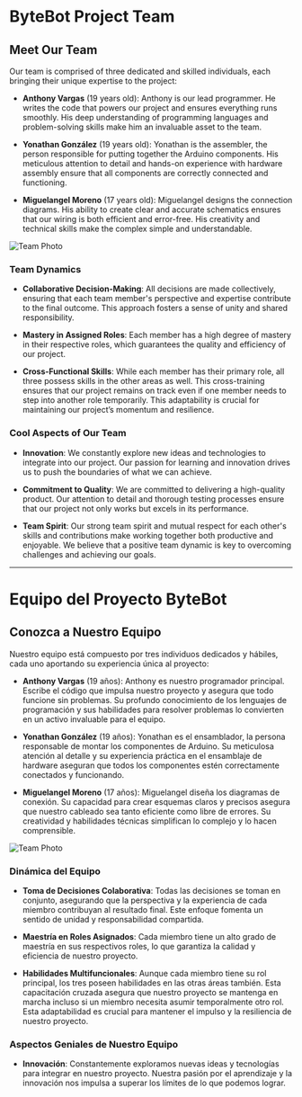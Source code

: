 # ByteBot Project Team

## Meet Our Team

Our team is comprised of three dedicated and skilled individuals, each bringing their unique expertise to the project:

- **Anthony Vargas** (19 years old): Anthony is our lead programmer. He writes the code that powers our project and ensures everything runs smoothly. His deep understanding of programming languages and problem-solving skills make him an invaluable asset to the team.
  
- **Yonathan González** (19 years old): Yonathan is the assembler, the person responsible for putting together the Arduino components. His meticulous attention to detail and hands-on experience with hardware assembly ensure that all components are correctly connected and functioning.

- **Miguelangel Moreno** (17 years old): Miguelangel designs the connection diagrams. His ability to create clear and accurate schematics ensures that our wiring is both efficient and error-free. His creativity and technical skills make the complex simple and understandable.

![Team Photo](https://github.com/Fredrinn/WRO-ByteBot/blob/main/Documentation/Photos/Team%C2%B4s%20Photos/Team%20Photo.ARW)

### Team Dynamics

- **Collaborative Decision-Making**: All decisions are made collectively, ensuring that each team member's perspective and expertise contribute to the final outcome. This approach fosters a sense of unity and shared responsibility.

- **Mastery in Assigned Roles**: Each member has a high degree of mastery in their respective roles, which guarantees the quality and efficiency of our project. 

- **Cross-Functional Skills**: While each member has their primary role, all three possess skills in the other areas as well. This cross-training ensures that our project remains on track even if one member needs to step into another role temporarily. This adaptability is crucial for maintaining our project’s momentum and resilience.

### Cool Aspects of Our Team

- **Innovation**: We constantly explore new ideas and technologies to integrate into our project. Our passion for learning and innovation drives us to push the boundaries of what we can achieve.

- **Commitment to Quality**: We are committed to delivering a high-quality product. Our attention to detail and thorough testing processes ensure that our project not only works but excels in its performance.

- **Team Spirit**: Our strong team spirit and mutual respect for each other's skills and contributions make working together both productive and enjoyable. We believe that a positive team dynamic is key to overcoming challenges and achieving our goals.

---

# Equipo del Proyecto ByteBot

## Conozca a Nuestro Equipo

Nuestro equipo está compuesto por tres individuos dedicados y hábiles, cada uno aportando su experiencia única al proyecto:

- **Anthony Vargas** (19 años): Anthony es nuestro programador principal. Escribe el código que impulsa nuestro proyecto y asegura que todo funcione sin problemas. Su profundo conocimiento de los lenguajes de programación y sus habilidades para resolver problemas lo convierten en un activo invaluable para el equipo.
  
- **Yonathan González** (19 años): Yonathan es el ensamblador, la persona responsable de montar los componentes de Arduino. Su meticulosa atención al detalle y su experiencia práctica en el ensamblaje de hardware aseguran que todos los componentes estén correctamente conectados y funcionando.

- **Miguelangel Moreno** (17 años): Miguelangel diseña los diagramas de conexión. Su capacidad para crear esquemas claros y precisos asegura que nuestro cableado sea tanto eficiente como libre de errores. Su creatividad y habilidades técnicas simplifican lo complejo y lo hacen comprensible.

![Team Photo](https://github.com/Fredrinn/WRO-ByteBot/blob/main/Documentation/Photos/Team%C2%B4s%20Photos/Team%20Photo.ARW)

### Dinámica del Equipo

- **Toma de Decisiones Colaborativa**: Todas las decisiones se toman en conjunto, asegurando que la perspectiva y la experiencia de cada miembro contribuyan al resultado final. Este enfoque fomenta un sentido de unidad y responsabilidad compartida.

- **Maestría en Roles Asignados**: Cada miembro tiene un alto grado de maestría en sus respectivos roles, lo que garantiza la calidad y eficiencia de nuestro proyecto.

- **Habilidades Multifuncionales**: Aunque cada miembro tiene su rol principal, los tres poseen habilidades en las otras áreas también. Esta capacitación cruzada asegura que nuestro proyecto se mantenga en marcha incluso si un miembro necesita asumir temporalmente otro rol. Esta adaptabilidad es crucial para mantener el impulso y la resiliencia de nuestro proyecto.

### Aspectos Geniales de Nuestro Equipo

- **Innovación**: Constantemente exploramos nuevas ideas y tecnologías para integrar en nuestro proyecto. Nuestra pasión por el aprendizaje y la innovación nos impulsa a superar los límites de lo que podemos lograr.
